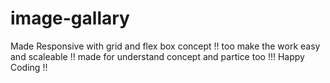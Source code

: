 # image-gallary
Made Responsive with grid and flex box concept !! too make the work easy and scaleable !! made for understand concept and partice too !!! Happy Coding !!
